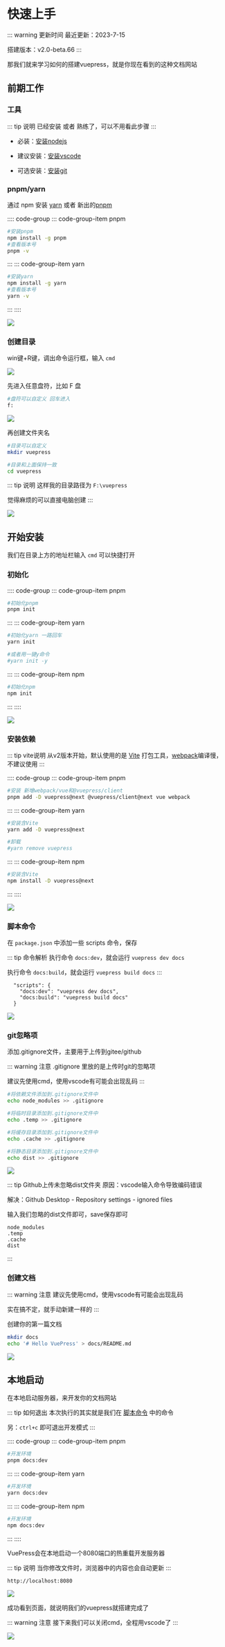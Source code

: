 # 快速上手

::: warning 更新时间
最近更新：2023-7-15

搭建版本：v2.0-beta.66
:::

那我们就来学习如何的搭建vuepress，就是你现在看到的这种文档网站


## 前期工作

### 工具

::: tip 说明
已经安装 或者 熟练了，可以不用看此步骤
:::

* 必装：[安装nodejs](https://yiov.top/website/nodejs#window%E5%AE%89%E8%A3%85)


* 建议安装：[安装vscode](https://yiov.top/daily/VSCode/)


* 可选安装：[安装git](https://yiov.top/daily/git)



### pnpm/yarn

通过 npm 安装 [yarn](https://www.yarnpkg.cn/) 或者 新出的[pnpm](https://pnpm.io/zh/)


:::: code-group
::: code-group-item pnpm
```sh
#安装pnpm
npm install -g pnpm
#查看版本号
pnpm -v
```
:::
::: code-group-item yarn
```sh
#安装yarn
npm install -g yarn
#查看版本号
yarn -v
```
:::
::::

![](./vuepress-02.png)



### 创建目录

win键+R键，调出命令运行框，输入 `cmd`

![](./vuepress-03.png)


先进入任意盘符，比如 F 盘

```sh
#盘符可以自定义 回车进入
f:
```

![](./vuepress-04.png)


再创建文件夹名


```sh
#目录可以自定义
mkdir vuepress

#目录和上面保持一致
cd vuepress
```

::: tip 说明
这样我的目录路径为 `F:\vuepress`

觉得麻烦的可以直接电脑创建
:::




![](./vuepress-05.png)




## 开始安装

我们在目录上方的地址栏输入 `cmd` 可以快捷打开

### 初始化

:::: code-group
::: code-group-item pnpm
```sh
#初始化pnpm
pnpm init
```
:::
::: code-group-item yarn
```sh
#初始化yarn 一路回车
yarn init

#或者用一键y命令
#yarn init -y
```
:::
::: code-group-item npm
```sh
#初始化npm
npm init
```
:::
::::


![](./vuepress-06.png)



### 安装依赖

::: tip vite说明
从v2版本开始，默认使用的是 [Vite](https://vitejs.dev/) 打包工具，[webpack](https://webpack.js.org/)编译慢，不建议使用
:::


:::: code-group
::: code-group-item pnpm
```sh
#安装 新增webpack/vue和@vuepress/client
pnpm add -D vuepress@next @vuepress/client@next vue webpack
```
:::
::: code-group-item yarn
```sh
#安装含Vite
yarn add -D vuepress@next

#卸载
#yarn remove vuepress
```
:::
::: code-group-item npm
```sh
#安装含Vite
npm install -D vuepress@next
```
:::
::::


![](./vuepress-07.png)


### 脚本命令

在 `package.json` 中添加一些 scripts 命令，保存

::: tip 命令解析
执行命令 `docs:dev`，就会运行 `vuepress dev docs`

执行命令 `docs:build`，就会运行 `vuepress build docs`
:::

```json{2-3}
  "scripts": {
    "docs:dev": "vuepress dev docs",
    "docs:build": "vuepress build docs"
  }
```

![](./vuepress-08.png)


### git忽略项

添加.gitignore文件，主要用于上传到gitee/github

::: warning 注意
.gitignore 里放的是上传时git的忽略项

建议先使用cmd，使用vscode有可能会出现乱码
:::

```sh
#将依赖文件添加到.gitignore文件中
echo node_modules >> .gitignore

#将临时目录添加到.gitignore文件中
echo .temp >> .gitignore

#将缓存目录添加到.gitignore文件中
echo .cache >> .gitignore

#将静态目录添加到.gitignore文件中
echo dist >> .gitignore
```
![](./vuepress-09.png)


::: tip Github上传未忽略dist文件夹
原因：vscode输入命令导致编码错误

解决：Github Desktop - Repository settings - ignored files

输入我们忽略的dist文件即可，save保存即可

```
node_modules
.temp
.cache
dist
```
:::




### 创建文档

::: warning 注意
建议先使用cmd，使用vscode有可能会出现乱码

实在搞不定，就手动新建一样的
:::

创建你的第一篇文档

```sh
mkdir docs
echo '# Hello VuePress' > docs/README.md
```


![](./vuepress-10.png)



## 本地启动

在本地启动服务器，来开发你的文档网站

::: tip 如何退出
本次执行的其实就是我们在 [脚本命令](#脚本命令) 中的命令

另：`ctrl+c` 即可退出开发模式
:::



:::: code-group
::: code-group-item pnpm
```sh
#开发环境
pnpm docs:dev
```
:::
::: code-group-item yarn
```sh
#开发环境
yarn docs:dev
```
:::
::: code-group-item npm
```sh
#开发环境
npm docs:dev
```
:::
::::

VuePress会在本地启动一个8080端口的热重载开发服务器

::: tip 说明
当你修改文件时，浏览器中的内容也会自动更新
:::

`http://localhost:8080`

![](./vuepress-11.png)

成功看到页面，就说明我们的vuepress就搭建完成了

::: warning 注意
接下来我们可以关闭cmd，全程用vscode了
:::

![](./vuepress-12.png)


